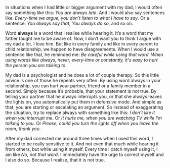 In situations when I had little or bigger argument with my dad, I would often say something like this: _You are always late_. And I would also say sentences like: _Every-time we argue, you don’t listen to what I have to say_. Or a sentence: _You always say that, You always do so_, and so on.

Word **always** is a word that I realise while hearing it. It’s a word that my father taught me to be aware of.  Now, I don’t want you to think I argue with my dad a lot. I love him. But like in every family and like in every parent to child relationship, we happen to have disagreements. When I would use a sentence like that, he reminded me: _Be careful while using that word. When using words like always, never, every-time or constantly, it's easy to hurt the person you are talking to_.

My dad is a psychologist and he does a lot of couple therapy. So this little advice is one of those he repeats very often. By using word always in your relationship, you can hurt your partner, friend or a family member in a second. Simply because it’s probable, that your statement is not true. By telling your partner that he always interrupts you, or that she always leaves the lights on, you automatically put them in defensive mode. And simple as that, you are starting or escalating an argument. So instead of exaggerating the situation, try to replace always with something like this: _I don’t like it when you interrupt me_. Or _It hurts me, when you are watching TV while I’m talking to you_. Or _Please, could you turn the lights off when you leave the room, thank you_.

After my dad corrected me around three times when I used this word, I started to be really sensitive to it. And not even that much while hearing it from others, but while using it myself. Every time I catch myself using it, I am like _No, not that word_. I immediately have the urge to correct myself and I also do so. Because I realise, that it is not true. 
